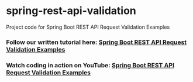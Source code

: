 # spring-rest-api-validation
Project code for Spring Boot REST API Request Validation Examples
### Follow our written tutorial here: [Spring Boot REST API Request Validation Examples](https://www.codejava.net/frameworks/spring-boot/rest-api-request-validation-examples)
### Watch coding in action on YouTube: [Spring Boot REST API Request Validation Examples](https://www.youtube.com/watch?v=eX8Wr5MeEnw)
